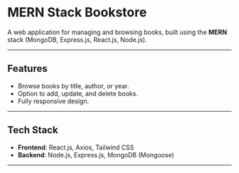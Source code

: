 # MERN Stack Bookstore

A web application for managing and browsing books, built using the **MERN** stack (MongoDB, Express.js, React.js, Node.js).

---

## Features

- Browse books by title, author, or year.
- Option to add, update, and delete books.
- Fully responsive design.

---

## Tech Stack

- **Frontend**: React.js, Axios, Tailwind CSS
- **Backend**: Node.js, Express.js, MongoDB (Mongoose)

---